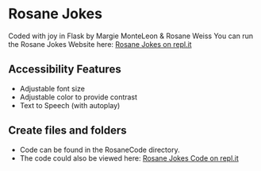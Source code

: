 ﻿# Rosane Jokes
Coded with joy in Flask by Margie MonteLeon & Rosane Weiss
You can run the Rosane Jokes Website here: [Rosane Jokes on repl.it](https://rosanejokes.msmonteleon.repl.co/dadjoke)

## Accessibility Features
 - Adjustable font size
 - Adjustable color to provide contrast
 - Text to Speech (with autoplay)

## Create files and folders

 - Code can be found in the RosaneCode directory.  
 - The code could also be viewed here: [Rosane Jokes Code on repl.it](https://rosanejokes.msmonteleon.repl.co/)
